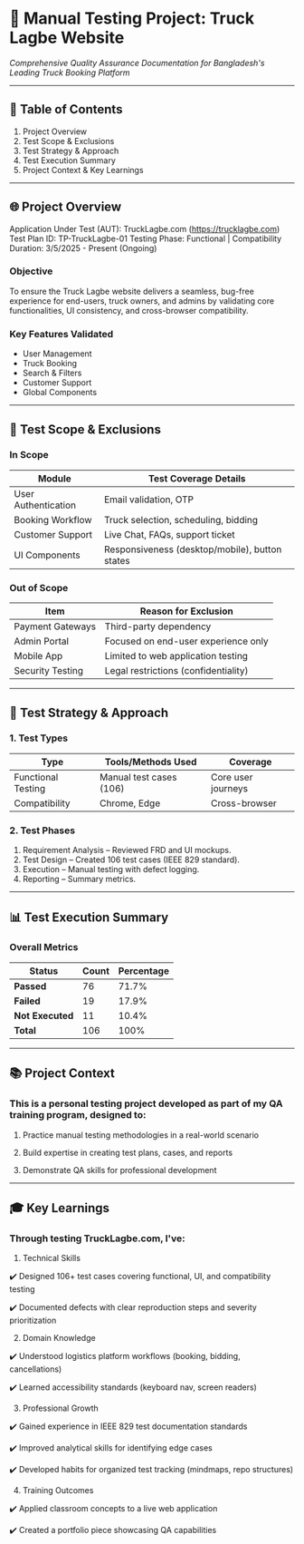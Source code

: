 # 🚛 Manual Testing Project: Truck Lagbe Website
*Comprehensive Quality Assurance Documentation for Bangladesh's Leading Truck Booking Platform*  

---

## 📜 Table of Contents
1. Project Overview
2. Test Scope & Exclusions
3. Test Strategy & Approach
4. Test Execution Summary
5. Project Context & Key Learnings

---

## 🌐 Project Overview
Application Under Test (AUT): TruckLagbe.com (https://trucklagbe.com)  
Test Plan ID: TP-TruckLagbe-01
Testing Phase: Functional | Compatibility   
Duration: 3/5/2025 - Present (Ongoing) 

### Objective 
To ensure the Truck Lagbe website delivers a seamless, bug-free experience for end-users, truck owners, and admins by validating core functionalities, UI consistency, and cross-browser compatibility.  

### Key Features Validated
- User Management
- Truck Booking
- Search & Filters
- Customer Support
- Global Components

---

## 🎯 Test Scope & Exclusions

### In Scope 
| Module               | Test Coverage Details                             |
|----------------------|--------------------------------------------------|
| User Authentication  | Email validation, OTP                         |
| Booking Workflow     | Truck selection, scheduling, bidding           |
| Customer Support     | Live Chat, FAQs, support ticket               |
| UI Components        | Responsiveness (desktop/mobile), button states  |

### Out of Scope
| Item                 | Reason for Exclusion                          |
|----------------------|-----------------------------------------------|
| Payment Gateways     | Third-party dependency                       |
| Admin Portal         | Focused on end-user experience only          |
| Mobile App           | Limited to web application testing           |
| Security Testing     | Legal restrictions (confidentiality)        |

---

## 🔬 Test Strategy & Approach

### 1. Test Types 
| Type                | Tools/Methods Used          | Coverage          |
|---------------------|----------------------------|-------------------|
| Functional Testing  | Manual test cases (106)     | Core user journeys|
| Compatibility       | Chrome, Edge                 | Cross-browser     |

### 2. Test Phases  
1. Requirement Analysis – Reviewed FRD and UI mockups.  
2. Test Design – Created 106 test cases (IEEE 829 standard).  
3. Execution – Manual testing with defect logging.  
4. Reporting – Summary metrics.

---

## 📊 Test Execution Summary

### **Overall Metrics**  
| Status         | Count | Percentage |
|----------------|-------|------------|
| **Passed**     | 76    | 71.7%      |
| **Failed**     | 19    | 17.9%      |
| **Not Executed** | 11    | 10.4%      |
| **Total**      | 106   | 100%       |

---

## 📚 Project Context

### This is a personal testing project developed as part of my QA training program, designed to:

1. Practice manual testing methodologies in a real-world scenario

2. Build expertise in creating test plans, cases, and reports

3. Demonstrate QA skills for professional development

---

## 🎓 Key Learnings

### Through testing TruckLagbe.com, I've:

1. Technical Skills

✔️ Designed 106+ test cases covering functional, UI, and compatibility testing

✔️ Documented defects with clear reproduction steps and severity prioritization

2. Domain Knowledge

✔️ Understood logistics platform workflows (booking, bidding, cancellations)

✔️ Learned accessibility standards (keyboard nav, screen readers)

3. Professional Growth

✔️ Gained experience in IEEE 829 test documentation standards

✔️ Improved analytical skills for identifying edge cases

✔️ Developed habits for organized test tracking (mindmaps, repo structures)

4. Training Outcomes

✔️ Applied classroom concepts to a live web application

✔️ Created a portfolio piece showcasing QA capabilities



